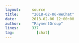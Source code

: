 ```yaml
---
layout:     source 
title:      "2018-02-06-WeChat"
date:       2018-02-06 12:00:00
author:     "PaymentGroup"
lines:      337 
tag:		  [chat]
---
```

